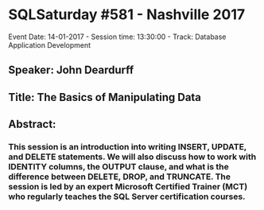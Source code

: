 # SQLSaturday #581 - Nashville 2017
Event Date: 14-01-2017 - Session time: 13:30:00 - Track: Database  Application Development
## Speaker: John Deardurff
## Title: The Basics of Manipulating Data
## Abstract:
### This session is an introduction into writing INSERT, UPDATE, and DELETE statements. We will also discuss how to work with IDENTITY columns, the OUTPUT clause, and what is the difference between DELETE, DROP, and TRUNCATE. The session is led by an expert Microsoft Certified Trainer (MCT) who regularly teaches the SQL Server certification courses.
